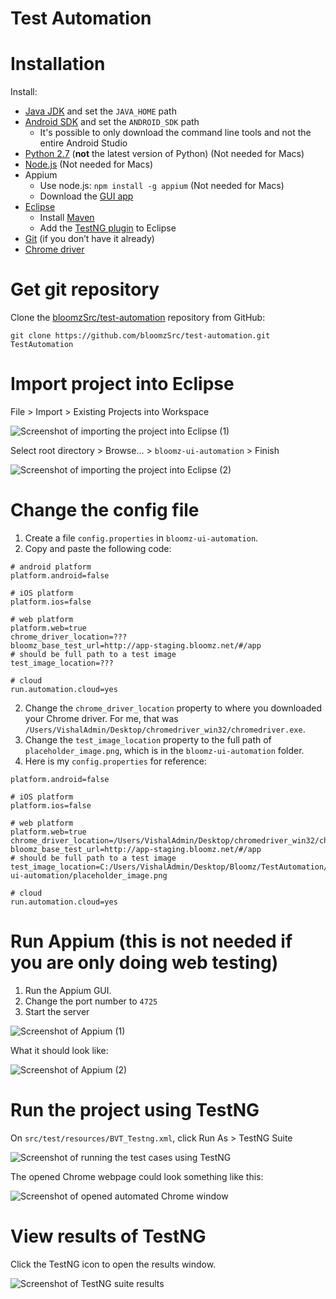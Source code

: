 # Test Automation

# Installation

Install:

- [Java JDK](https://java.com/inc/BrowserRedirect1.jsp?locale=en) and set the `JAVA_HOME` path
- [Android SDK](https://developer.android.com/studio/index.html) and set the `ANDROID_SDK` path
	- It's possible to only download the command line tools and not the entire Android Studio
- [Python 2.7](https://www.python.org/downloads/release/python-2712/) (**not** the latest version of Python) (Not needed for Macs)
- [Node.js](https://nodejs.org/en/download/) (Not needed for Macs)
- Appium
	- Use node.js: `npm install -g appium` (Not needed for Macs)
	- Download the [GUI app](https://github.com/appium/appium-desktop/releases/latest)
- [Eclipse](https://www.eclipse.org/downloads/)
	- Install [Maven](http://maven.apache.org/download.cgi)
	- Add the [TestNG plugin](https://marketplace.eclipse.org/content/testng-eclipse) to Eclipse
- [Git](https://git-scm.com/downloads) (if you don’t have it already)
- [Chrome driver](https://chromedriver.storage.googleapis.com/index.html?path=2.30/)

# Get git repository

Clone the [bloomzSrc/test-automation](https://github.com/bloomzSrc/test-automation) repository from GitHub:

`git clone https://github.com/bloomzSrc/test-automation.git TestAutomation`

# Import project into Eclipse

File > Import > Existing Projects into Workspace

![Screenshot of importing the project into Eclipse (1)](https://user-images.githubusercontent.com/14433542/27613701-e461ab28-5b51-11e7-9167-fc1bf74ceaac.png)

Select root directory > Browse... > `bloomz-ui-automation` > Finish

![Screenshot of importing the project into Eclipse (2)](https://user-images.githubusercontent.com/14433542/27613957-5c058e46-5b53-11e7-8cdb-43db90e2577d.png)

# Change the config file

1. Create a file `config.properties` in `bloomz-ui-automation`.
2. Copy and paste the following code:
```
# android platform 
platform.android=false

# iOS platform
platform.ios=false

# web platform
platform.web=true
chrome_driver_location=???
bloomz_base_test_url=http://app-staging.bloomz.net/#/app
# should be full path to a test image
test_image_location=???

# cloud
run.automation.cloud=yes
```
2. Change the `chrome_driver_location` property to where you downloaded your Chrome driver. For me, that was `/Users/VishalAdmin/Desktop/chromedriver_win32/chromedriver.exe`.
3. Change the `test_image_location` property to the full path of `placeholder_image.png`, which is in the `bloomz-ui-automation` folder.
4. Here is my `config.properties` for reference:
```# android platform 
platform.android=false

# iOS platform
platform.ios=false

# web platform
platform.web=true
chrome_driver_location=/Users/VishalAdmin/Desktop/chromedriver_win32/chromedriver.exe
bloomz_base_test_url=http://app-staging.bloomz.net/#/app
# should be full path to a test image
test_image_location=C:/Users/VishalAdmin/Desktop/Bloomz/TestAutomation/bloomz-ui-automation/placeholder_image.png

# cloud
run.automation.cloud=yes
```

# Run Appium (this is not needed if you are only doing web testing)

1. Run the Appium GUI.
2. Change the port number to `4725`
3. Start the server

![Screenshot of Appium (1)](https://user-images.githubusercontent.com/14433542/27614208-0c574a68-5b55-11e7-8863-eb52bdadd6f4.png)

What it should look like:

![Screenshot of Appium (2)](https://user-images.githubusercontent.com/14433542/27614275-60d22bda-5b55-11e7-9bac-4ccd5f4bb7d8.png)

# Run the project using TestNG

On `src/test/resources/BVT_Testng.xml`, click Run As > TestNG Suite

![Screenshot of running the test cases using TestNG](https://user-images.githubusercontent.com/14433542/27614094-4c0f5c50-5b54-11e7-9d96-df3c2583832e.png)

The opened Chrome webpage could look something like this:

![Screenshot of opened automated Chrome window](https://user-images.githubusercontent.com/14433542/27656869-82b37b0a-5bff-11e7-8d65-328200b6ee9a.png)

# View results of TestNG

Click the TestNG icon to open the results window.

![Screenshot of TestNG suite results](https://user-images.githubusercontent.com/14433542/27656966-f103472a-5bff-11e7-9584-066ae038caff.png)
